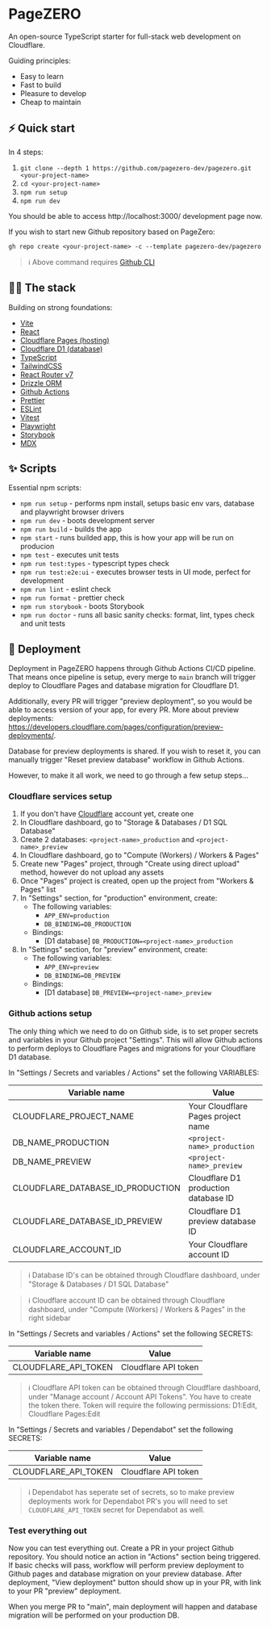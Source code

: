 # PageZERO

An open-source TypeScript starter for full-stack web development on Cloudflare.

Guiding principles:

- Easy to learn
- Fast to build
- Pleasure to develop
- Cheap to maintain

## ⚡️ Quick start

In 4 steps:

1. `git clone --depth 1 https://github.com/pagezero-dev/pagezero.git <your-project-name>`
1. `cd <your-project-name>`
1. `npm run setup`
1. `npm run dev`

You should be able to access http://localhost:3000/ development page now.

If you wish to start new Github repository based on PageZero:

```
gh repo create <your-project-name> -c --template pagezero-dev/pagezero
```

> ℹ️ Above command requires [Github CLI](https://cli.github.com/)

## 🧑‍💻 The stack

Building on strong foundations:

- [Vite](https://vite.dev/)
- [React](https://react.dev/)
- [Cloudflare Pages (hosting)](https://pages.cloudflare.com/)
- [Cloudflare D1 (database)](https://www.cloudflare.com/en-au/developer-platform/products/d1/)
- [TypeScript](https://www.typescriptlang.org/)
- [TailwindCSS](https://tailwindcss.com/)
- [React Router v7](https://reactrouter.com/)
- [Drizzle ORM](https://orm.drizzle.team/)
- [Github Actions](https://github.com/features/actions)
- [Prettier](https://prettier.io/)
- [ESLint](https://eslint.org/)
- [Vitest](https://vitest.dev/)
- [Playwright](https://playwright.dev/)
- [Storybook](https://storybook.js.org/)
- [MDX](https://mdxjs.com/)

## ✨ Scripts

Essential npm scripts:

- `npm run setup` - performs npm install, setups basic env vars, database and playwright browser drivers
- `npm run dev` - boots development server
- `npm run build` - builds the app
- `npm start` - runs builded app, this is how your app will be run on producion
- `npm test` - executes unit tests
- `npm run test:types` - typescript types check
- `npm run test:e2e:ui` - executes browser tests in UI mode, perfect for development
- `npm run lint` - eslint check
- `npm run format` - prettier check
- `npm run storybook` - boots Storybook
- `npm run doctor` - runs all basic sanity checks: format, lint, types check and unit tests

## 🚀 Deployment

Deployment in PageZERO happens through Github Actions CI/CD pipeline. That means once pipeline is setup,
every merge to `main` branch will trigger deploy to Cloudflare Pages and database migration for Cloudflare D1.

Additionally, every PR will trigger "preview deployment", so you would be able to access version of your app, for every PR. More about preview deployments: https://developers.cloudflare.com/pages/configuration/preview-deployments/.

Database for preview deployments is shared. If you wish to reset it, you can manually trigger "Reset preview database" workflow in Github Actions.

However, to make it all work, we need to go through a few setup steps...

### Cloudflare services setup

1. If you don't have [Cloudflare](https://www.cloudflare.com/) account yet, create one
1. In Cloudflare dashboard, go to "Storage & Databases / D1 SQL Database"
1. Create 2 databases: `<project-name>_production` and `<project-name>_preview`
1. In Cloudflare dashboard, go to "Compute (Workers) / Workers & Pages"
1. Create new "Pages" project, through "Create using direct upload" method, however do not upload any assets
1. Once "Pages" project is created, open up the project from "Workers & Pages" list
1. In "Settings" section, for "production" environment, create:
   - The following variables:
     - `APP_ENV=production`
     - `DB_BINDING=DB_PRODUCTION`
   - Bindings:
     - [D1 database] `DB_PRODUCTION=<project-name>_production`
1. In "Settings" section, for "preview" environment, create:
   - The following variables:
     - `APP_ENV=preview`
     - `DB_BINDING=DB_PREVIEW`
   - Bindings:
     - [D1 database] `DB_PREVIEW=<project-name>_preview`

### Github actions setup

The only thing which we need to do on Github side, is to set proper secrets and variables in your Github project "Settings". This will allow Github actions to perform deploys to Cloudflare Pages and migrations for your Cloudflare D1 database.

In "Settings / Secrets and variables / Actions" set the following VARIABLES:

| Variable name                     | Value                                |
| --------------------------------- | ------------------------------------ |
| CLOUDFLARE_PROJECT_NAME           | Your Cloudflare Pages project name   |
| DB_NAME_PRODUCTION                | `<project-name>_production`          |
| DB_NAME_PREVIEW                   | `<project-name>_preview`             |
| CLOUDFLARE_DATABASE_ID_PRODUCTION | Cloudflare D1 production database ID |
| CLOUDFLARE_DATABASE_ID_PREVIEW    | Cloudflare D1 preview database ID    |
| CLOUDFLARE_ACCOUNT_ID             | Your Cloudflare account ID           |

> ℹ️ Database ID's can be obtained through Cloudflare dashboard, under "Storage & Databases / D1 SQL Database"

> ℹ️ Cloudflare account ID can be obtained through Cloudflare dashboard, under "Compute (Workers) / Workers & Pages" in the right sidebar

In "Settings / Secrets and variables / Actions" set the following SECRETS:

| Variable name        | Value                |
| -------------------- | -------------------- |
| CLOUDFLARE_API_TOKEN | Cloudflare API token |

> ℹ️ Cloudflare API token can be obtained through Cloudflare dashboard, under "Manage account / Account API Tokens". You have to create the token there. Token will require the following permissions: D1:Edit, Cloudflare Pages:Edit

In "Settings / Secrets and variables / Dependabot" set the following SECRETS:

| Variable name        | Value                |
| -------------------- | -------------------- |
| CLOUDFLARE_API_TOKEN | Cloudflare API token |

> ℹ️ Dependabot has seperate set of secrets, so to make preview deployments work for Dependabot PR's you will need to set `CLOUDFLARE_API_TOKEN` secret for Dependabot as well.

### Test everything out

Now you can test everything out. Create a PR in your project Github repository. You should notice an action in "Actions" section being triggered. If basic checks will pass, workflow will perform preview deployment to Github pages and database migration on your preview database. After deployment, "View deployment" button should show up in your PR, with link to your PR "preview" deployment.

When you merge PR to "main", main deployment will happen and database migration will be performed on your production DB.
